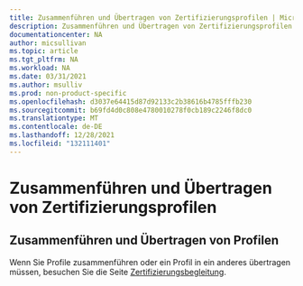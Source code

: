 ```yaml
---
title: Zusammenführen und Übertragen von Zertifizierungsprofilen | Microsoft-Dokumentation
description: Zusammenführen und Übertragen von Zertifizierungsprofilen
documentationcenter: NA
author: micsullivan
ms.topic: article
ms.tgt_pltfrm: NA
ms.workload: NA
ms.date: 03/31/2021
ms.author: msulliv
ms.prod: non-product-specific
ms.openlocfilehash: d3037e64415d87d92133c2b38616b4785fffb230
ms.sourcegitcommit: b69fd4d0c808e4780010278f0cb189c2246f8dc0
ms.translationtype: MT
ms.contentlocale: de-DE
ms.lasthandoff: 12/28/2021
ms.locfileid: "132111401"
---
```

# <a name="merge-and-transfer-certification-profiles"></a>Zusammenführen und Übertragen von Zertifizierungsprofilen

## <a name="how-to-merge-and-transfer-profiles"></a>Zusammenführen und Übertragen von Profilen

Wenn Sie Profile zusammenführen oder ein Profil in ein anderes übertragen müssen, besuchen Sie die Seite [Zertifizierungsbegleitung](/learn/certifications/help).